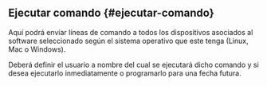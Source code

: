 ## Ejecutar comando {#ejecutar-comando}

Aquí podrá enviar líneas de comando a todos los dispositivos asociados al software seleccionado según el sistema operativo que este tenga (Linux, Mac o Windows).

Deberá definir el usuario a nombre del cual se ejecutará dicho comando y si desea ejecutarlo inmediatamente o programarlo para una fecha futura.